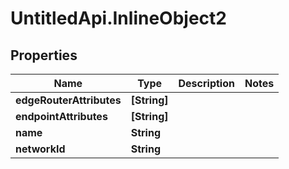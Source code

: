 # UntitledApi.InlineObject2

## Properties

Name | Type | Description | Notes
------------ | ------------- | ------------- | -------------
**edgeRouterAttributes** | **[String]** |  | 
**endpointAttributes** | **[String]** |  | 
**name** | **String** |  | 
**networkId** | **String** |  | 


